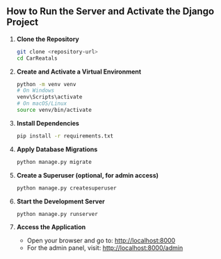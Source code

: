 ## How to Run the Server and Activate the Django Project

1. **Clone the Repository**
    ```bash
    git clone <repository-url>
    cd CarReatals
    ```

2. **Create and Activate a Virtual Environment**
    ```bash
    python -m venv venv
    # On Windows
    venv\Scripts\activate
    # On macOS/Linux
    source venv/bin/activate
    ```

3. **Install Dependencies**
    ```bash
    pip install -r requirements.txt
    ```

4. **Apply Database Migrations**
    ```bash
    python manage.py migrate
    ```

5. **Create a Superuser (optional, for admin access)**
    ```bash
    python manage.py createsuperuser
    ```

6. **Start the Development Server**
    ```bash
    python manage.py runserver
    ```

7. **Access the Application**
    - Open your browser and go to: [http://localhost:8000](http://localhost:8000)
    - For the admin panel, visit: [http://localhost:8000/admin](http://localhost:8000/admin)